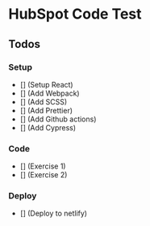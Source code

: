 # HubSpot Code Test

## Todos

### Setup

- [] (Setup React)
- [] (Add Webpack)
- [] (Add SCSS)
- [] (Add Prettier)
- [] (Add Github actions)
- [] (Add Cypress)

### Code

- [] (Exercise 1)
- [] (Exercise 2)

### Deploy

- [] (Deploy to netlify)
